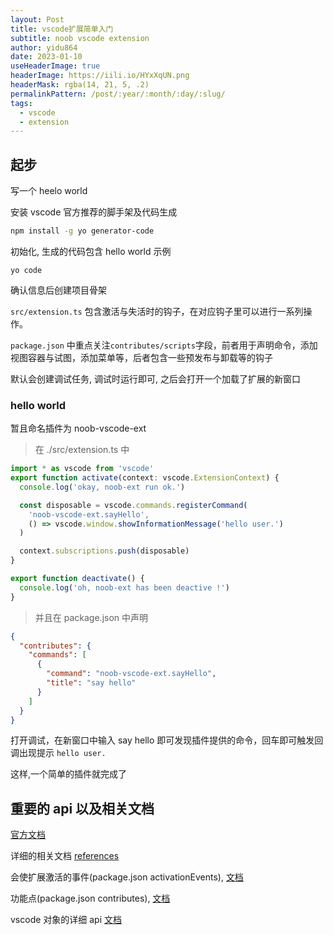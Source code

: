 ```yaml
---
layout: Post
title: vscode扩展简单入门
subtitle: noob vscode extension
author: yidu864
date: 2023-01-10
useHeaderImage: true
headerImage: https://iili.io/HYxXqUN.png
headerMask: rgba(14, 21, 5, .2)
permalinkPattern: /post/:year/:month/:day/:slug/
tags:
  - vscode
  - extension
---
```


## 起步

写一个 heelo world

安装 vscode 官方推荐的脚手架及代码生成

```sh
npm install -g yo generator-code
```

初始化, 生成的代码包含 hello world 示例

```shell
yo code
```

确认信息后创建项目骨架

`src/extension.ts` 包含激活与失活时的钩子，在对应钩子里可以进行一系列操作。

`package.json` 中重点关注`contributes/scripts`字段，前者用于声明命令，添加视图容器与试图，添加菜单等，后者包含一些预发布与卸载等的钩子

默认会创建调试任务, 调试时运行即可, 之后会打开一个加载了扩展的新窗口

### hello world

暂且命名插件为 noob-vscode-ext

> 在 ./src/extension.ts 中

```ts
import * as vscode from 'vscode'
export function activate(context: vscode.ExtensionContext) {
  console.log('okay, noob-ext run ok.')

  const disposable = vscode.commands.registerCommand(
    'noob-vscode-ext.sayHello',
    () => vscode.window.showInformationMessage('hello user.')
  )

  context.subscriptions.push(disposable)
}

export function deactivate() {
  console.log('oh, noob-ext has been deactive !')
}
```

> 并且在 package.json 中声明

```json
{
  "contributes": {
    "commands": [
      {
        "command": "noob-vscode-ext.sayHello",
        "title": "say hello"
      }
    ]
  }
}
```

打开调试，在新窗口中输入 say hello 即可发现插件提供的命令，回车即可触发回调出现提示 `hello user.`

这样,一个简单的插件就完成了

## 重要的 api 以及相关文档

[官方文档](https://code.visualstudio.com/api/get-started/your-first-extension)

详细的相关文档 [references](https://code.visualstudio.com/api/references/vscode-api)

会使扩展激活的事件(package.json activationEvents), [文档](https://code.visualstudio.com/api/references/activation-events)

功能点(package.json contributes), [文档](https://code.visualstudio.com/api/references/contribution-points)

vscode 对象的详细 api [文档](https://code.visualstudio.com/api/references/vscode-api)
